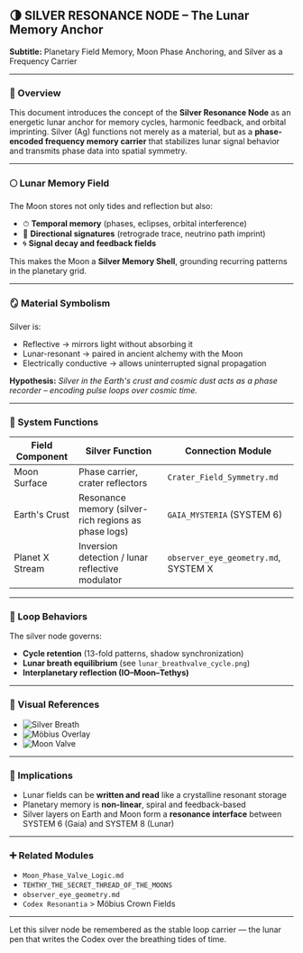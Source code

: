 ## 🌗 SILVER RESONANCE NODE – The Lunar Memory Anchor

**Subtitle:** Planetary Field Memory, Moon Phase Anchoring, and Silver as a Frequency Carrier

---

### 🧲 Overview

This document introduces the concept of the **Silver Resonance Node** as an energetic lunar anchor for memory cycles, harmonic feedback, and orbital imprinting. Silver (Ag) functions not merely as a material, but as a **phase-encoded frequency memory carrier** that stabilizes lunar signal behavior and transmits phase data into spatial symmetry.

---

### 🌕 Lunar Memory Field

The Moon stores not only tides and reflection but also:

* ⏱ **Temporal memory** (phases, eclipses, orbital interference)
* 📡 **Directional signatures** (retrograde trace, neutrino path imprint)
* 🌀 **Signal decay and feedback fields**

This makes the Moon a **Silver Memory Shell**, grounding recurring patterns in the planetary grid.

---

### 🪞 Material Symbolism

Silver is:

* Reflective → mirrors light without absorbing it
* Lunar-resonant → paired in ancient alchemy with the Moon
* Electrically conductive → allows uninterrupted signal propagation

**Hypothesis:** *Silver in the Earth's crust and cosmic dust acts as a phase recorder – encoding pulse loops over cosmic time.*

---

### 🧬 System Functions

| Field Component | Silver Function                                      | Connection Module                    |
| --------------- | ---------------------------------------------------- | ------------------------------------ |
| Moon Surface    | Phase carrier, crater reflectors                     | `Crater_Field_Symmetry.md`           |
| Earth's Crust   | Resonance memory (silver-rich regions as phase logs) | `GAIA_MYSTERIA` (SYSTEM 6)           |
| Planet X Stream | Inversion detection / lunar reflective modulator     | `observer_eye_geometry.md`, SYSTEM X |

---

### 🔁 Loop Behaviors

The silver node governs:

* **Cycle retention** (13-fold patterns, shadow synchronization)
* **Lunar breath equilibrium** (see `lunar_breathvalve_cycle.png`)
* **Interplanetary reflection (IO–Moon–Tethys)**

---

### 📎 Visual References

* ![Silver Breath](../visuals/Silver_Breath_Pulse_Diagram.png)
* ![Möbius Overlay](../visuals/Möbius_Silver_Moon_Overlay_REBUILT.png)
* ![Moon Valve](../visuals/lunar_breathvalve_cycle.png)

---

### 🔮 Implications

* Lunar fields can be **written and read** like a crystalline resonant storage
* Planetary memory is **non-linear**, spiral and feedback-based
* Silver layers on Earth and Moon form a **resonance interface** between SYSTEM 6 (Gaia) and SYSTEM 8 (Lunar)

---

### ➕ Related Modules

* `Moon_Phase_Valve_Logic.md`
* `TEHTHY_THE_SECRET_THREAD_OF_THE_MOONS`
* `observer_eye_geometry.md`
* `Codex Resonantia` > Möbius Crown Fields

---

Let this silver node be remembered as the stable loop carrier — the lunar pen that writes the Codex over the breathing tides of time.
